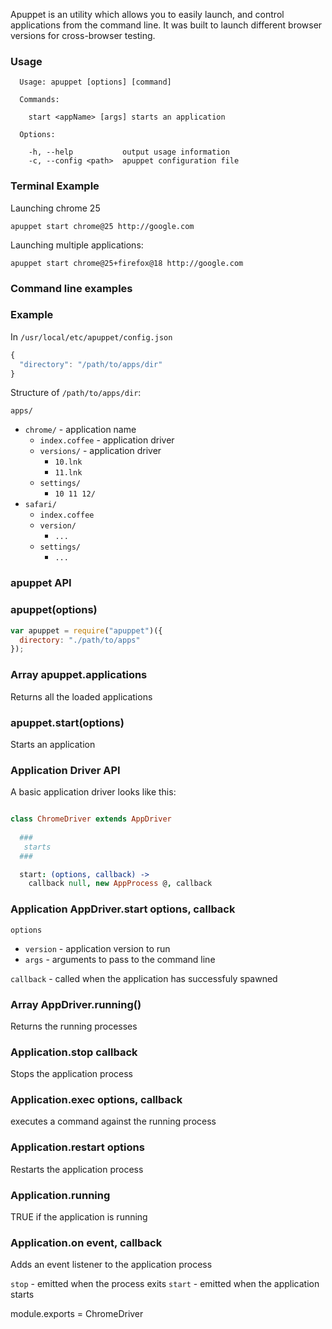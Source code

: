Apuppet is an utility which allows you to easily launch, and control applications from the command line. It was built to launch different browser versions for cross-browser testing.

### Usage

```
  Usage: apuppet [options] [command]

  Commands:

    start <appName> [args] starts an application

  Options:

    -h, --help           output usage information
    -c, --config <path>  apuppet configuration file
```

### Terminal Example

Launching chrome 25

```
apuppet start chrome@25 http://google.com
```

Launching multiple applications:

```
apuppet start chrome@25+firefox@18 http://google.com
```

### Command line examples

### Example

In `/usr/local/etc/apuppet/config.json`

```javascript
{
  "directory": "/path/to/apps/dir"
}
```

Structure of `/path/to/apps/dir`:

`apps/`
  - `chrome/` - application name
    - `index.coffee`  - application driver
    - `versions/` - application driver
      - `10.lnk`
      - `11.lnk`
    - `settings/`
      - `10 11 12/`
  - `safari/`
    - `index.coffee` 
    - `version/`
      - `...`
    - `settings/`
      - `...`

### apuppet API


### apuppet(options)

```javascript
var apuppet = require("apuppet")({
  directory: "./path/to/apps"
});
```

### Array<AppDriver> apuppet.applications

Returns all the loaded applications

### apuppet.start(options) 

Starts an application

### Application Driver API


A basic application driver looks like this:

```coffeescript

class ChromeDriver extends AppDriver
  
  ###
   starts 
  ###

  start: (options, callback) ->
    callback null, new AppProcess @, callback

```


### Application AppDriver.start options, callback
  
`options`
  - `version` - application version to run
  - `args` - arguments to pass to the command line

`callback` - called when the application has successfuly spawned


### Array<AppProcess> AppDriver.running()

Returns the running processes

### Application.stop callback

Stops the application process

### Application.exec options, callback

executes a command against the running process

### Application.restart options

Restarts the application process

### Application.running 

TRUE if the application is running

### Application.on event, callback

Adds an event listener to the application process

`stop` - emitted when the process exits
`start` - emitted when the application starts



module.exports = ChromeDriver


